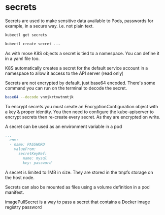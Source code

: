 # secrets

Secrets are used to make sensitive data available to Pods, passwords for example, in a secure way.
i.e. not plain text.

```bash
kubectl get secrets

kubectl create secret ...
```

As with mose K8S objects a secret is tied to a namespace.
You can define it in a yaml file too.

K8S automatically creates a secret for the default service account in a namespace to allow it access to the API server (read only)

Secrets are not encrypted by default, just base64 encoded.
There's some command you can run on the terminal to decode the secret.

```bash
base64 --decode vnmjkrtvwtnmtjk
```

To encrypt secrets you must create an EncryptionConfiguration object with a key & proper identity.
You then need to configure the kube-apiserver to encrypt secrets then re-create every secret. As they are encrypted on write.

A secret can be used as an environment variable in a pod

```yaml
...
  env:
  - name: PASSWORD
    valueFrom:
      secretKeyRef:
        name: mysql
        key: password

```

A secret is limited to 1MB in size.
They are stored in the tmpfs storage on the host node.

Secrets can also be mounted as files using a volume definition in a pod manifest.

imagePullSecret is a way to pass a secret that contains a Docker image registry password
